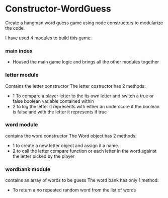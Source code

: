 # Constructor-WordGuess

Create a hangman word guess game using node constructors to modularize the code.

I have used 4 modules to build this game: 
### main index
  - Housed the main game logic and brings all the other modules together
  
### letter module
  Contains the letter constructor
 The letter costructor has 2 methods:
- 1 To compare a player letter to the its own letter and switch a true or false boolean variable contained within
- 2  to log the letter it represents with either an underscore if the boolean is false and with the letter it represents if true

### word module
  contains the word constructor
  The Word object has 2 methods:
- 1 to create a new letter object and assign it a name.
- 2 to call the letter compare function or each letter in the word against the letter picked by the player

### wordbank module
  contains an array of words to be guess
  The word bank has only 1 method: 
  - To return a no repeated random word from the list of words
 



